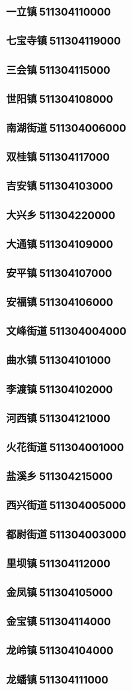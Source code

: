 # 一立镇 511304110000
# 七宝寺镇 511304119000
# 三会镇 511304115000
# 世阳镇 511304108000
# 南湖街道 511304006000
# 双桂镇 511304117000
# 吉安镇 511304103000
# 大兴乡 511304220000
# 大通镇 511304109000
# 安平镇 511304107000
# 安福镇 511304106000
# 文峰街道 511304004000
# 曲水镇 511304101000
# 李渡镇 511304102000
# 河西镇 511304121000
# 火花街道 511304001000
# 盐溪乡 511304215000
# 西兴街道 511304005000
# 都尉街道 511304003000
# 里坝镇 511304112000
# 金凤镇 511304105000
# 金宝镇 511304114000
# 龙岭镇 511304104000
# 龙蟠镇 511304111000
